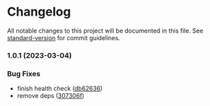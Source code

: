 # Changelog

All notable changes to this project will be documented in this file. See [standard-version](https://github.com/conventional-changelog/standard-version) for commit guidelines.

### 1.0.1 (2023-03-04)


### Bug Fixes

* finish health check ([db62636](https://github.com/Koatty/koatty_consul/commit/db62636f462f45a2e39eee3996d5598aabcb1e8d))
* remove deps ([307306f](https://github.com/Koatty/koatty_consul/commit/307306f8f92686e1bdc1455d2385c5990e00ec08))
